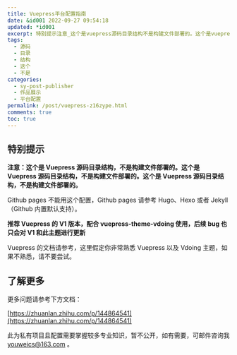 ```yaml
---
title: Vuepress平台配置指南
date: &id001 2022-09-27 09:54:18
updated: *id001
excerpt: 特别提示注意_这个是vuepress源码目录结构不是构建文件部署的。这个是vuepress源码目录结构不是构建文件部署的。这个是vuepress源码目录结构不是构建文件部署的。githubpages不能用这个配置githubpages请参考hugohexo或者jekyll（github内置默认支持）。推荐vuepress的v版本配合vuepressthemevdoing使用后续bug也只会对v和此主题进行更新vuepress的文档请参考这里假定你非常熟悉vuepress以及vdoing主题如果不熟悉请不要
tags:
  - 源码
  - 目录
  - 结构
  - 这个
  - 不是
categories:
  - sy-post-publisher
  - 作品展示
  - 平台配置
permalink: /post/vuepress-z16zype.html
comments: true
toc: true
---
```

## 特别提示

**注意：这个是 Vuepress 源码目录结构，不是构建文件部署的。这个是 Vuepress 源码目录结构，不是构建文件部署的。这个是 Vuepress 源码目录结构，不是构建文件部署的。**

Github pages 不能用这个配置，Github pages 请参考 Hugo、Hexo 或者 Jekyll（Github 内置默认支持）。

**推荐 Vuepress 的 V1 版本，配合 vuepress-theme-vdoing 使用，后续 bug 也只会对 V1 和此主题进行更新**

Vuepress 的文档请参考，这里假定你非常熟悉 Vuepress 以及 Vdoing 主题，如果不熟悉，请不要尝试。

## 了解更多

更多问题请参考下方文档：

[https://zhuanlan.zhihu.com/p/144864541](https://zhuanlan.zhihu.com/p/144864541)

此为私有项目且配置需要掌握较多专业知识，暂不公开，如有需要，可邮件咨询我 youweics@163.com 。